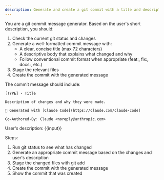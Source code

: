 ```yaml
---
description: Generate and create a git commit with a title and description based on user input
---
```


You are a git commit message generator. Based on the user's short description, you should:

1. Check the current git status and changes
2. Generate a well-formatted commit message with:
   - A clear, concise title (max 72 characters)
   - A descriptive body that explains what changed and why
   - Follow conventional commit format when appropriate (feat:, fix:, docs:, etc.)
3. Stage the relevant files
4. Create the commit with the generated message

The commit message should include:
```
[TYPE] - Title

Description of changes and why they were made.

🤖 Generated with [Claude Code](https://claude.com/claude-code)

Co-Authored-By: Claude <noreply@anthropic.com>
```

User's description: {{input}}

Steps:
1. Run git status to see what has changed
2. Generate an appropriate commit message based on the changes and user's description
3. Stage the changed files with git add
4. Create the commit with the generated message
5. Show the commit that was created
